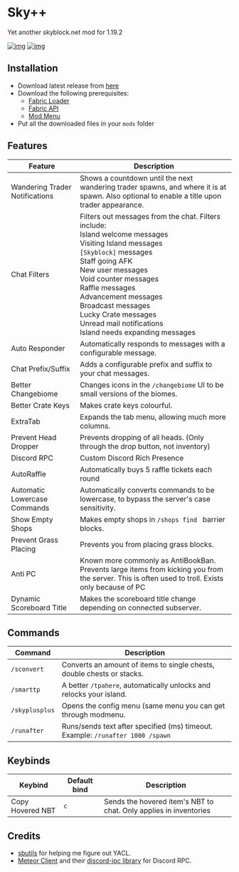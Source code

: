 # Sky++

Yet another skyblock.net mod for 1.19.2

[![img](https://img.shields.io/github/release/anotherpillow/SkyPlusPlus.svg)](https://github.com/AnotherPillow/SkyPlusPlus/releases/)
[![img](https://img.shields.io/github/downloads/anotherpillow/SkyPlusPlus/total.svg)](https://github.com/AnotherPillow/SkyPlusPlus/releases/)

## Installation

- Download latest release from [here](https://github.com/AnotherPillow/SkyPlusPlus/releases)
- Download the following prerequisites:
  - [Fabric Loader](https://fabricmc.net/use/)
  - [Fabric API](https://www.curseforge.com/minecraft/mc-mods/fabric-api)
  - [Mod Menu](https://www.curseforge.com/minecraft/mc-mods/modmenu)
- Put all the downloaded files in your `mods` folder

## Features

| Feature                        | Description                                                                                                                                                                                                                                                                                                                                                       |
|--------------------------------|-------------------------------------------------------------------------------------------------------------------------------------------------------------------------------------------------------------------------------------------------------------------------------------------------------------------------------------------------------------------|
| Wandering Trader Notifications | Shows a countdown until the next wandering trader spawns, and where it is at spawn. Also optional to enable a title upon trader appearance.                                                                                                                                                                                                                       |
| Chat Filters                   | Filters out messages from the chat. Filters include: <br> Island welcome messages<br>Visiting Island messages <br>`[Skyblock]` messages<br>Staff going AFK<br>New user messages<br>Void counter messages<br>Raffle messages<br>Advancement messages<br>Broadcast messages<br>Lucky Crate messages<br>Unread mail notifications<br>Island needs expanding messages |
| Auto Responder                 | Automatically responds to messages with a configurable message.                                                                                                                                                                                                                                                                                                   |
| Chat Prefix/Suffix             | Adds a configurable prefix and suffix to your chat messages.                                                                                                                                                                                                                                                                                                      |
| Better Changebiome             | Changes icons in the `/changebiome` UI to be small versions of the biomes.                                                                                                                                                                                                                                                                                        |
| Better Crate Keys              | Makes crate keys colourful.                                                                                                                                                                                                                                                                                                                                       |
| ExtraTab                       | Expands the tab menu, allowing much more columns.                                                                                                                                                                                                                                                                                                                 |
| Prevent Head Dropper           | Prevents dropping of all heads. (Only through the drop button, not inventory)                                                                                                                                                                                                                                                                                     |
| Discord RPC                    | Custom Discord Rich Presence                                                                                                                                                                                                                                                                                                                                      |
| AutoRaffle                     | Automatically buys 5 raffle tickets each round                                                                                                                                                                                                                                                                                                                    |
| Automatic Lowercase Commands   | Automatically converts commands to be lowercase, to bypass the server's case sensitivity.                                                                                                                                                                                                                                                                         |
| Show Empty Shops               | Makes empty shops in `/shops find ` barrier blocks.                                                                                                                                                                                                                                                                                                               |
| Prevent Grass Placing          | Prevents you from placing grass blocks.                                                                                                                                                                                                                                                                                                                           |
| Anti PC                        | Known more commonly as AntiBookBan. Prevents large items from kicking you from the server. This is often used to troll. Exists only because of PC                                                                                                                                                                                                                 |
| Dynamic Scoreboard Title       | Makes the scoreboard title change depending on connected subserver.                                                                                                                                                                                                                                                                                               |

## Commands

| Command        | Description                                                                    |
|----------------|--------------------------------------------------------------------------------|
| `/sconvert`    | Converts an amount of items to single chests, double chests or stacks.         |
| `/smarttp`     | A better `/tpahere`, automatically unlocks and relocks your island.            |
| `/skyplusplus` | Opens the config menu (same menu you can get through modmenu.                  |
| `/runafter`    | Runs/sends text after specified (ms) timeout. Example: `/runafter 1000 /spawn` |

## Keybinds

| Keybind          | Default bind | Description                                                       |
|------------------|--------------|-------------------------------------------------------------------|
| Copy Hovered NBT | `c`          | Sends the hovered item's NBT to chat. Only applies in inventories |
 

## Credits

- [sbutils](https://github.com/hashalite/sbutils-public) for helping me figure out YACL.
- [Meteor Client](https://github.com/MeteorDevelopment/meteor-client/blob/master/src/main/java/meteordevelopment/meteorclient/systems/modules/misc/DiscordPresence.java) and their [discord-ipc library](https://github.com/MeteorDevelopment/discord-ipc) for Discord RPC.

